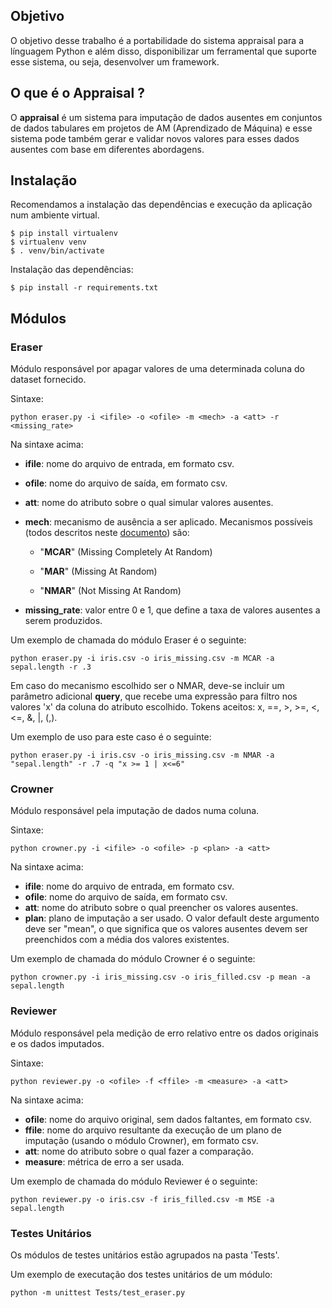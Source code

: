 ## Objetivo

O objetivo desse trabalho é a portabilidade do sistema appraisal para a línguagem Python e além disso, disponibilizar um ferramental que suporte esse sistema, ou seja, desenvolver um framework.

## [](https://github.com/leomath42/appraisal#o-que-%C3%A9-o-appraisal-)O que é o Appraisal ?

O **appraisal** é um sistema para imputação de dados ausentes em conjuntos de dados tabulares em projetos de AM (Aprendizado de Máquina) e esse sistema pode também gerar e validar novos valores para esses dados ausentes com base em diferentes abordagens.

## Instalação

Recomendamos a instalação das dependências e execução da aplicação num ambiente virtual.

    $ pip install virtualenv
    $ virtualenv venv
    $ . venv/bin/activate

Instalação das dependências:

    $ pip install -r requirements.txt

## Módulos

### Eraser

Módulo responsável por apagar valores de uma determinada coluna do dataset fornecido.

Sintaxe:

    python eraser.py -i <ifile> -o <ofile> -m <mech> -a <att> -r <missing_rate>

Na sintaxe acima:

- **ifile**: nome do arquivo de entrada, em formato csv.
- **ofile**: nome do arquivo de saída, em formato csv.
- **att**: nome do atributo sobre o qual simular valores ausentes.
- **mech**: mecanismo de ausência a ser aplicado. Mecanismos possíveis (todos descritos neste [documento](https://eic.cefet-rj.br/~jsoares/wp-content/uploads/2021/03/Imputac%CC%A7a%CC%83o-Hot-Deck-Uma-Revisa%CC%83o-Sistema%CC%81tica-da-Literatura-versa%CC%83o-final.pdf)) são:

  - "**MCAR**" (Missing Completely At Random)

  - "**MAR**" (Missing At Random)

  - "**NMAR**" (Not Missing At Random)

- **missing_rate**: valor entre 0 e 1, que define a taxa de valores ausentes a serem produzidos.

Um exemplo de chamada do módulo Eraser é o seguinte:

    python eraser.py -i iris.csv -o iris_missing.csv -m MCAR -a sepal.length -r .3

Em caso do mecanismo escolhido ser o NMAR, deve-se incluir um parâmetro adicional **query**, que recebe uma expressão para filtro nos valores 'x' da coluna do atributo escolhido. Tokens aceitos: x, ==, >, >=, <, <=, &, |, (,).

Um exemplo de uso para este caso é o seguinte:

    python eraser.py -i iris.csv -o iris_missing.csv -m NMAR -a "sepal.length" -r .7 -q "x >= 1 | x<=6"

### Crowner

Módulo responsável pela imputação de dados numa coluna.

Sintaxe:

    python crowner.py -i <ifile> -o <ofile> -p <plan> -a <att>

Na sintaxe acima:

- **ifile**: nome do arquivo de entrada, em formato csv.
- **ofile**: nome do arquivo de saída, em formato csv.
- **att**: nome do atributo sobre o qual preencher os valores ausentes.
- **plan**: plano de imputação a ser usado. O valor default deste argumento deve ser "mean", o que significa que os valores ausentes devem ser preenchidos com a média dos valores existentes.

Um exemplo de chamada do módulo Crowner é o seguinte:

    python crowner.py -i iris_missing.csv -o iris_filled.csv -p mean -a sepal.length

### Reviewer

Módulo responsável pela medição de erro relativo entre os dados originais e os dados imputados.

Sintaxe:

    python reviewer.py -o <ofile> -f <ffile> -m <measure> -a <att>

Na sintaxe acima:

- **ofile**: nome do arquivo original, sem dados faltantes, em formato csv.
- **ffile**: nome do arquivo resultante da execução de um plano de imputação (usando o módulo Crowner), em formato csv.
- **att**: nome do atributo sobre o qual fazer a comparação.
- **measure**: métrica de erro a ser usada.

Um exemplo de chamada do módulo Reviewer é o seguinte:

    python reviewer.py -o iris.csv -f iris_filled.csv -m MSE -a sepal.length

### Testes Unitários

Os módulos de testes unitários estão agrupados na pasta 'Tests'.

Um exemplo de executação dos testes unitários de um módulo:

    python -m unittest Tests/test_eraser.py
